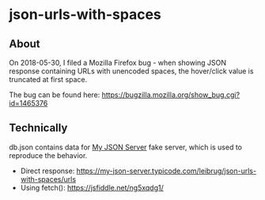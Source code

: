 # json-urls-with-spaces

## About

On 2018-05-30, I filed a Mozilla Firefox bug - when showing JSON response containing URLs with unencoded spaces, the hover/click value is truncated at first space.

The bug can be found here: https://bugzilla.mozilla.org/show_bug.cgi?id=1465376

## Technically

db.json contains data for [My JSON Server](https://my-json-server.typicode.com/) fake server, which is used to reproduce the behavior.

- Direct response: https://my-json-server.typicode.com/leibrug/json-urls-with-spaces/urls
- Using fetch(): https://jsfiddle.net/ng5xqdg1/

